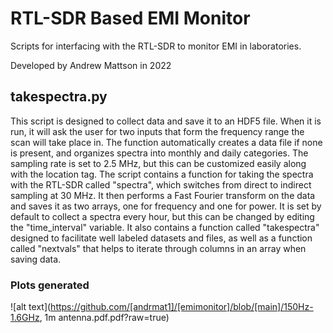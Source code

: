 # RTL-SDR Based EMI Monitor
Scripts for interfacing with the RTL-SDR to monitor EMI in laboratories. 

Developed by Andrew Mattson in 2022

## takespectra.py
This script is designed to collect data and save it to an HDF5 file. When it is run, it will ask the user for two inputs that form the frequency range the scan will take place in. The function automatically creates a data file if none is present, and organizes spectra into monthly and daily categories. The sampling rate is set to 2.5 MHz, but this can be customized easily along with the location tag. 
The script contains a function for taking the spectra with the RTL-SDR called "spectra", which switches from direct to indirect sampling at 30 MHz. It then performs a Fast Fourier transform on the data and saves it as two arrays, one for frequency and one for power. It is set by default to collect a spectra every hour, but this can be changed by editing the "time_interval" variable. 
It also contains a function called "takespectra" designed to facilitate well labeled datasets and files, as well as a function called "nextvals" that helps to iterate through columns in an array when saving data. 

### Plots generated
![alt text](https://github.com/[andrmat1]/[emimonitor]/blob/[main]/150Hz-1.6GHz, 1m antenna.pdf.pdf?raw=true)


##
